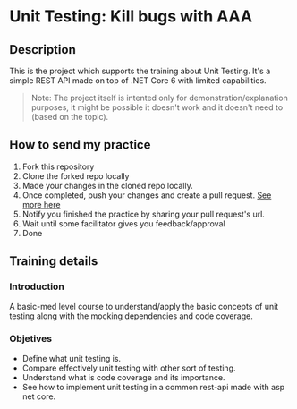 # Unit Testing: Kill bugs with AAA
## Description
This is the project which supports the training about Unit Testing. It's a simple REST API made on top of .NET Core 6 with limited capabilities.

> Note: The project itself is intented only for demonstration/explanation purposes, it might be possible it doesn't work and it doesn't need to (based on the topic).

## How to send my practice
1. Fork this repository
2. Clone the forked repo locally
3. Made your changes in the cloned repo locally.
3. Once completed, push your changes and create a pull request. [See more here](https://docs.github.com/en/pull-requests/collaborating-with-pull-requests/proposing-changes-to-your-work-with-pull-requests/creating-a-pull-request-from-a-fork) 
4. Notify you finished the practice by sharing your pull request's url.
5. Wait until some facilitator gives you feedback/approval
6. Done


## Training details
### Introduction
A basic-med level course to understand/apply the basic concepts of unit testing along with the mocking dependencies and code coverage.
### Objetives
- Define what unit testing is.
-	Compare effectively unit testing with other sort of testing.
-	Understand what is code coverage and its importance.
-	See how to implement unit testing in a common rest-api made with asp net core.


